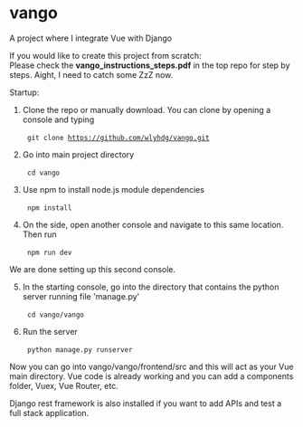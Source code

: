 # vango
A project where I integrate Vue with Django

If you would like to create this project from scratch:
<br />Please check the <b>vango_instructions_steps.pdf</b> in the top repo for step by steps. Aight, I need to catch some ZzZ now.

Startup:

1. Clone the repo or manually download. You can clone by opening a console and typing

&nbsp;&nbsp;&nbsp;&nbsp;&nbsp;&nbsp;&nbsp;&nbsp;<code>git clone https://github.com/wlyhdg/vango.git</code>

2. Go into main project directory

&nbsp;&nbsp;&nbsp;&nbsp;&nbsp;&nbsp;&nbsp;&nbsp;<code>cd vango</code>

3. Use npm to install node.js module dependencies 

&nbsp;&nbsp;&nbsp;&nbsp;&nbsp;&nbsp;&nbsp;&nbsp;<code>npm install</code>

4. On the side, open another console and navigate to this same location. Then run

&nbsp;&nbsp;&nbsp;&nbsp;&nbsp;&nbsp;&nbsp;&nbsp;<code>npm run dev</code>

We are done setting up this second console.

5. In the starting console, go into the directory that contains the python server running file 'manage.py'

&nbsp;&nbsp;&nbsp;&nbsp;&nbsp;&nbsp;&nbsp;&nbsp;<code>cd vango/vango</code>

6. Run the server 

&nbsp;&nbsp;&nbsp;&nbsp;&nbsp;&nbsp;&nbsp;&nbsp;<code>python manage.py runserver</code>

Now you can go into vango/vango/frontend/src and this will act as your Vue main directory. Vue code is already working and you can add a components folder, Vuex, Vue Router, etc.

Django rest framework is also installed if you want to add APIs and test a full stack application.

